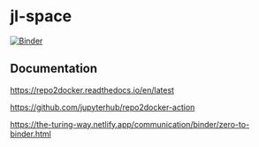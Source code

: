# jl-space

[![Binder](https://mybinder.org/badge_logo.svg)](https://mybinder.org/v2/gh/bfut/jl-space/HEAD)

## Documentation
https://repo2docker.readthedocs.io/en/latest

https://github.com/jupyterhub/repo2docker-action

https://the-turing-way.netlify.app/communication/binder/zero-to-binder.html
